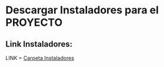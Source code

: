 # Descargar Instaladores para el PROYECTO

## Link Instaladores:

LINK = [Carpeta Instaladores](https://drive.google.com/drive/folders/1mVacyS2WyAoZ4-Q_UfxzszKbxg3whoAb?usp=sharing)
